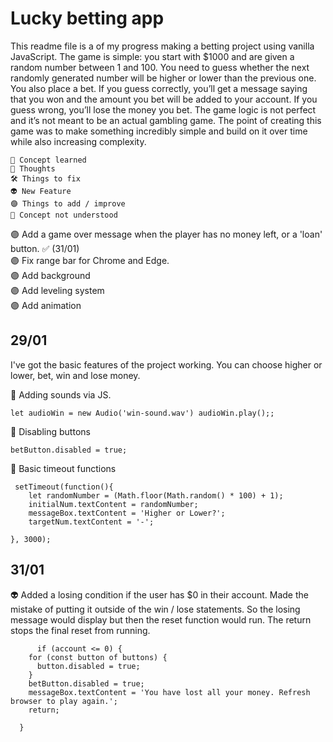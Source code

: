 # Lucky betting app

This readme file is a of my progress making a betting project using vanilla JavaScript.
The game is simple: you start with $1000 and are given a random number between 1 and 100. You need to guess whether the next randomly generated number will be higher or lower than the previous one. You also place a bet. If you guess correctly, you’ll get a message saying that you won and the amount you bet will be added to your account. If you guess wrong, you’ll lose the money you bet. The game logic is not perfect and it’s not meant to be an actual gambling game. The point of creating this game was to make something incredibly simple and build on it over time while also increasing complexity.
```
🧠 Concept learned  
💭 Thoughts  
🛠 Things to fix
👽 New Feature  
🟣 Things to add / improve
🔴 Concept not understood  
```
🟣 Add a game over message when the player has no money left, or a 'loan' button. ✅ (31/01)     
🟣 Fix range bar for Chrome and Edge.  
🟣 Add background  
🟣 Add leveling system  
🟣 Add animation  


## 29/01 ##
I've got the basic features of the project working. You can choose higher or lower, bet, win and lose money.

🧠 Adding sounds via JS.
```JS
let audioWin = new Audio('win-sound.wav') audioWin.play();;
```
🧠 Disabling buttons
```JS
betButton.disabled = true; 
```
🧠 Basic timeout functions
```JS
 setTimeout(function(){
    let randomNumber = (Math.floor(Math.random() * 100) + 1);
    initialNum.textContent = randomNumber;
    messageBox.textContent = 'Higher or Lower?';
    targetNum.textContent = '-';
        
}, 3000);
```
## 31/01 ##
👽 Added a losing condition if the user has $0 in their account. Made the mistake of putting it outside of the win / lose statements. So the losing message would display but then the reset function would run. The return stops the final reset from running.
```JS
      if (account <= 0) {
    for (const button of buttons) {
      button.disabled = true;
    }
    betButton.disabled = true;
    messageBox.textContent = 'You have lost all your money. Refresh browser to play again.';
    return;
   
  }
    
```







